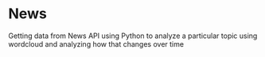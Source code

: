 # News
Getting data from News API using Python to analyze a particular topic using wordcloud and analyzing how that changes over time 
